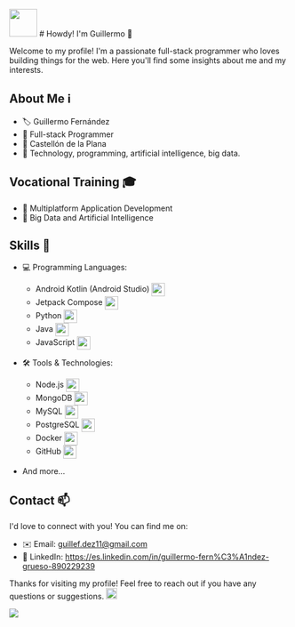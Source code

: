 <img src="https://user-images.githubusercontent.com/74038190/212284087-bbe7e430-757e-4901-90bf-4cd2ce3e1852.gif" width="50">   # Howdy! I'm Guillermo 👋

Welcome to my profile! I'm a passionate full-stack programmer who loves building things for the web. Here you'll find some insights about me and my interests.

## About Me ℹ️

- 🏷 Guillermo Fernández
- 💼 Full-stack Programmer
- 📍 Castellón de la Plana
- 🎯 Technology, programming, artificial intelligence, big data.

## Vocational Training 🎓

- 📱 Multiplatform Application Development
- 🤖 Big Data and Artificial Intelligence

## Skills 🚀

- 💻 Programming Languages:
  - Android Kotlin (Android Studio) <img src="https://github.com/Gfg92/Gfg92/assets/91074638/983f8988-d3d8-4473-8ca9-da5d63f08fd4" width="24" height="24" style="vertical-align:middle;">
  - Jetpack Compose <img src="https://github.com/Gfg92/Gfg92/assets/91074638/2103c80d-aa95-4e51-afed-c3d1e31d8e22" width="24" height="24" style="vertical-align:middle;">
  - Python <img src="https://github.com/Gfg92/Gfg92/assets/91074638/22960866-f176-4eff-b2a1-20b6c13c3f19" width="24" height="24" style="vertical-align:middle;">
  - Java <img src="https://github.com/Gfg92/Gfg92/assets/91074638/4ff5ea82-a92b-4606-8f40-a474f2162da5" width="24" height="24" style="vertical-align:middle;">
  - JavaScript <img src="https://github.com/Gfg92/Gfg92/assets/91074638/435ae37a-a290-4524-a487-35763d8e75a6" width="24" height="24" style="vertical-align:middle;">

- 🛠 Tools & Technologies:
    - Node.js <img src="https://github.com/Gfg92/Gfg92/assets/91074638/84725939-50c7-4200-8b7c-ade23139abcc" width="24" height="24" style="vertical-align:middle;">
    - MongoDB <img src="https://github.com/Gfg92/Gfg92/assets/91074638/88f88284-b22f-4991-a55b-bb0ef1daf7ba" width="24" height="24" style="vertical-align:middle;">
    - MySQL <img src="https://github.com/Gfg92/Gfg92/assets/91074638/d9e3ed29-300c-415e-af7c-dcb190d13f3c" width="24" height="24" style="vertical-align:middle;">
    - PostgreSQL <img src="https://github.com/Gfg92/Gfg92/assets/91074638/18662bd1-49cf-476e-ba25-39bb325982e4" width="24" height="24" style="vertical-align:middle;">
    - Docker <img src="https://github.com/Gfg92/Gfg92/assets/91074638/67ecb21f-5fdd-4eeb-ad4c-0f06b644cb53" width="24" height="24" style="vertical-align:middle;">
    - GitHub <img src="https://github.com/Gfg92/Gfg92/assets/91074638/cb154de2-7596-49aa-8d1a-6dbe12098c3a" width="24" height="24" style="vertical-align:middle;">

- And more...

## Contact 📫

I'd love to connect with you! You can find me on:

- ✉️ Email: guillef.dez11@gmail.com
- 🔗 LinkedIn: https://es.linkedin.com/in/guillermo-fern%C3%A1ndez-grueso-890229239

Thanks for visiting my profile! Feel free to reach out if you have any questions or suggestions. <img src="https://user-images.githubusercontent.com/74038190/212284087-bbe7e430-757e-4901-90bf-4cd2ce3e1852.gif" width="20">

<img src="https://github.com/Anmol-Baranwal/Cool-GIFs-For-GitHub/assets/74038190/d48893bd-0757-481c-8d7e-ba3e163feae7" />


<!--
**Gfg92/Gfg92** is a ✨ _special_ ✨ repository because its `README.md` (this file) appears on your GitHub profile.

Here are some ideas to get you started:

- 🔭 I’m currently working on ...
- 🌱 I’m currently learning ...
- 👯 I’m looking to collaborate on ...
- 🤔 I’m looking for help with ...
- 💬 Ask me about ...
- 📫 How to reach me: ...
- 😄 Pronouns: ...
- ⚡ Fun fact: ...
-->
